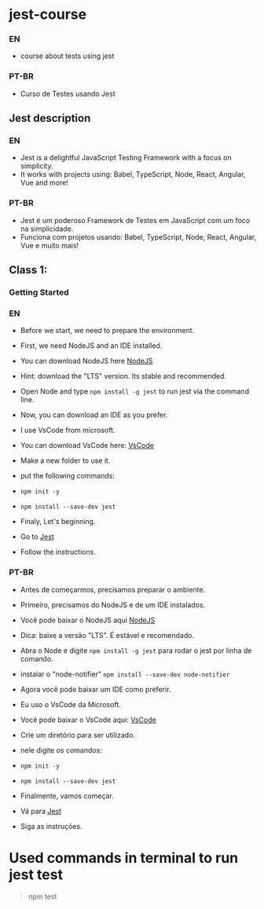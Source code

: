 # jest-course
### EN
- course about tests using jest
### PT-BR
- Curso de Testes usando Jest

## Jest description

### EN
- Jest is a delightful JavaScript Testing Framework with a focus on simplicity.
- It works with projects using: Babel, TypeScript, Node, React, Angular, Vue and more!

### PT-BR
- Jest é um poderoso Framework de Testes em JavaScript com um foco na simplicidade.
- Funciona com projetos usando: Babel, TypeScript, Node, React, Angular, Vue e muito mais!

## Class 1:
### Getting Started

### EN
- Before we start, we need to prepare the environment.
- First, we need NodeJS and an IDE installed.
- You can download NodeJS here [NodeJS](https://nodejs.org/)
- Hint: download the "LTS" version. Its stable and recommended.
- Open Node and type `npm install -g jest` to run jest via the command line.

- Now, you can download an IDE as you prefer.
- I use VsCode from microsoft.
- You can download VsCode here: [VsCode](https://code.visualstudio.com/)

- Make a new folder to use it.
- put the following commands:
- `npm init -y`
- `npm install --save-dev jest`

- Finaly, Let's beginning.
- Go to [Jest](https://jestjs.io/)
- Follow the instructions.

### PT-BR
- Antes de começarmos, precisamos preparar o ambiente.
- Primeiro, precisamos do NodeJS e de um IDE instalados.
- Você pode baixar o NodeJS aqui [NodeJS](https://nodejs.org/)
- Dica: baixe a versão "LTS". É estável e recomendado.
- Abra o Node e digite `npm install -g jest` para rodar o jest por linha de comando.
- instalar o "node-notifier" `npm install --save-dev node-notifier`

- Agora você pode baixar um IDE como preferir.
- Eu uso o VsCode da Microsoft.
- Você pode baixar o VsCode aqui: [VsCode](https://code.visualstudio.com/)

- Crie um diretório para ser utilizado.
- nele digite os comandos:
- `npm init -y`
- `npm install --save-dev jest`

- Finalmente, vamos começar.
- Vá para [Jest](https://jestjs.io/)
- Siga as instruções.

# Used commands in terminal to run jest test
> npm test